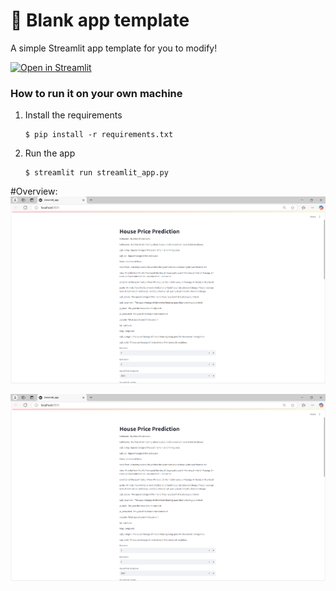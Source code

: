 # 🎈 Blank app template

A simple Streamlit app template for you to modify!

[![Open in Streamlit](https://static.streamlit.io/badges/streamlit_badge_black_white.svg)](https://blank-app-template.streamlit.app/)

### How to run it on your own machine

1. Install the requirements

   ```
   $ pip install -r requirements.txt
   ```

2. Run the app

   ```
   $ streamlit run streamlit_app.py
   ```
#Overview:
<img src=".github/Screenshot 2025-01-17 193149.png" alt="ตัวอย่างรูปภาพ" width="1000"/>

<img src=".github/Screenshot 2025-01-17 193149.png" alt="ตัวอย่างรูปภาพ" width="1000"/>
